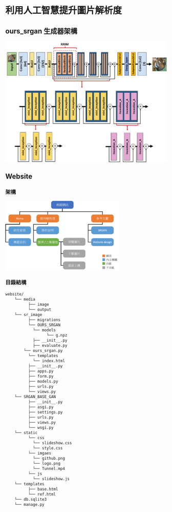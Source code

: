 # 利用人工智慧提升圖片解析度
## ours_srgan 生成器架構
![image](image/G.jpg)
## Website
### 架構
<img src="https://github.com/ZhangYaowen-0107/Ours_Independent-study/blob/main/image/%E7%B6%B2%E9%A0%81%E6%9E%B6%E6%A7%8B%E5%9C%96.png" width="70% margin: 0 auto;"/>

### 目錄結構
```
website/
    └── media
          ├── image
          └── output
    └── sr_image
          ├── migrations
          └── OURS_SRGAN
          	└── models
          	      └── g.npz
          	├── __init__.py
          	├── evaluate.py
		└── ours_srgan.py
          └── templates
          	└── index.html
          ├── __init__.py
          ├── apps.py
          ├── form.py
          ├── models.py
          ├── urls.py
          └── views.py
    └── SRGAN_BASE_GAN
          ├── __init__.py
          ├── asgi.py
          ├── settings.py
          ├── urls.py
          ├── views.py
          └── wsgi.py
    └── static
          └── css
          	└── slideshow.css
          	└── style.css
          └── imgaes
          	└── github.png
          	└── logo.png
          	└── Tunnel.mp4
          └── js
          	└── slideshow.js
    └── templates
          ├── base.html
          └── ref.html
    └── db.sqlite3
    └── manage.py
```
